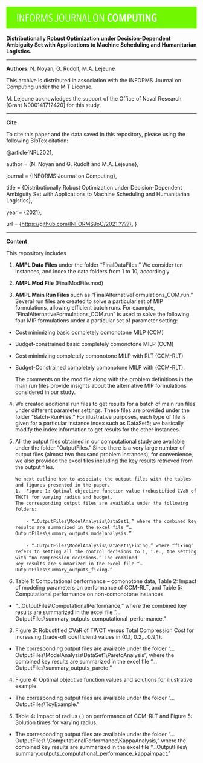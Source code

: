 ![](IJoC-image.jpg)
 
**Distributionally Robust Optimization under Decision-Dependent Ambiguity Set with Applications to Machine Scheduling and Humanitarian Logistics.**

<!-- blank line --> 
---- 
<!-- blank line --> 


**Authors**: N. Noyan, G. Rudolf, M.A. Lejeune 

This archive is distributed in association with the INFORMS Journal on Computing under the MIT License.

M. Lejeune acknowledges the support of the Office of Naval Research [Grant N000141712420] for this study.

<!-- blank line --> 
---- 
<!-- blank line --> 

**Cite**

To cite this paper and the data saved in this repository, please  using the following BibTex citation: 

@article{NRL2021,
 
 author =        {N. Noyan and G. Rudolf and M.A. Lejeune},

 journal =     {INFORMS Journal on Computing},

 title =         {Distributionally Robust Optimization under Decision-Dependent Ambiguity Set with Applications to Machine Scheduling and Humanitarian Logistics},
 
  year =          {2021},

  url =           {https://github.com/INFORMSJoC/2021.????},
}  

<!-- blank line --> 
---- 
<!-- blank line --> 


**Content**

This repository includes
1.   **AMPL Data Files** under the folder “FinalDataFiles.” We consider ten instances, and index the data folders from 1 to 10, accordingly. 


2.	**AMPL Mod File** (FinalModFile.mod)

3.	**AMPL Main Run Files** 
such as “FinalAlternativeFormulations_COM.run.”
Several run files are created to solve a particular set of MIP formulations, allowing efficient batch runs. For example, “FinalAlternativeFormulations_COM.run” is used to solve the following four MIP formulations under a particular set of parameter setting: 

- Cost minimizing basic completely comonotone MILP (CCM)

- Budget-constrained basic completely comonotone MILP (CCM)

- Cost minimizing completely comonotone MILP with RLT (CCM-RLT)

- Budget-Constrained completely comonotone MILP with (CCM-RLT). 

  The comments on the mod file along with the problem definitions in the main run files provide insights about the alternative MIP formulations considered in our study.

4.	We created additional run files to get results for a batch of main run files under different parameter settings. These files are provided under the folder “Batch-RunFiles.” For illustrative purposes, each type of file is given for a particular instance index such as DataSet5; we basically modify the index information to get results for the other instances.

5.	All the output files obtained in our computational study are available under the folder “OutputFiles.” Since there is a very large number of output files (almost two thousand problem instances), for convenience, we also provided the excel files including the key results retrieved from the output files. 

		We next outline how to associate the output files with the tables and figures presented in the paper.
 		1.  Figure 1: Optimal objective function value (robustified CVaR of TWCT) for varying radius and budget.
		The corresponding output files are available under the following folders: 

			- “…OutputFiles\ModelAnalysis\DataSet1,” where the combined key results are summarized in the excel file “…OutputFiles\summary_outputs_modelanalysis.” 

			- “…OutputFiles\ModelAnalysis\DataSet1\Fixing,” where “fixing” refers to setting all the control decisions to 1, i.e., the setting with “no compression decisions.” The combined 					key results are summarized in the excel file “…OutputFiles\summary_outputs_fixing.”

2.  Table 1: Computational performance – comonotone data, Table 2: Impact of modeling parameters on performance of CCM-RLT, and Table 5: Computational performance on non-comonotone instances.

- “…OutputFiles\ComputationalPerformance,” where the combined key results are summarized in the excel file “…OutputFiles\summary_outputs_computational_performance.”

3.  Figure 3: Robustified CVaR of TWCT versus Total Compression Cost for increasing   (trade-off coefficient) values in {0.1, 0.2,…0.9,1}.

- The corresponding output files are available under the folder “…OutputFiles\ModelAnalysis\DataSet1\ParetoAnalysis”, where the combined key results are summarized in the excel file 
“…OutputFiles\summary_outputs_pareto.”

4.  Figure 4: Optimal objective function values and solutions for illustrative example.

- The corresponding output files are available under the folder “…OutputFiles\ToyExample.”

5.  Table 4: Impact of radius ( ) on performance of CCM-RLT and Figure 5: Solution times for varying radius.

- The corresponding output files are available under the folder “…OutputFiles\ \ComputationalPerformance\KappaAnalysis,” where the combined key results are summarized in the excel file “…OutputFiles\ summary_outputs_computational_performance_kappaimpact.”



